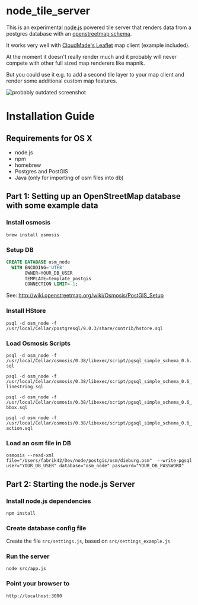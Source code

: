 # node_tile_server

This is an experimental [node.js](http://nodejs.org/) powered tile server that renders data from a postgres database with an [openstreetmap schema](http://wiki.openstreetmap.org/wiki/Osmosis/PostGIS_Setup).

It works very well with [CloudMade's Leaflet](http://leaflet.cloudmade.com/) map client (example included).

At the moment it doesn't really render much and it probably will never compete with other full sized map renderers like mapnik.

But you could use it e.g. to add a second tile layer to your map client and render some additional custom map features.

![probably outdated screenshot](http://dl.dropbox.com/u/1523969/screenshots/2011-06-06T23-06-02_screenshot1.jpg)

# Installation Guide

## Requirements for OS X

* node.js
* npm
* homebrew
* Postgres and PostGIS
* Java (only for importing of osm files into db)

## Part 1: Setting up an OpenStreetMap database with some example data

### Install osmosis

`brew install osmosis`

### Setup DB

```sql
CREATE DATABASE osm_node
  WITH ENCODING='UTF8'
       OWNER=YOUR_DB_USER
       TEMPLATE=template_postgis
       CONNECTION LIMIT=-1;
```

See: http://wiki.openstreetmap.org/wiki/Osmosis/PostGIS_Setup

### Install HStore

`psql -d osm_node -f /usr/local/Cellar/postgresql/9.0.3/share/contrib/hstore.sql`

### Load Osmosis Scripts

`psql -d osm_node -f /usr/local/Cellar/osmosis/0.38/libexec/script/pgsql_simple_schema_0.6.sql`

`psql -d osm_node -f /usr/local/Cellar/osmosis/0.38/libexec/script/pgsql_simple_schema_0.6_linestring.sql`

`psql -d osm_node -f /usr/local/Cellar/osmosis/0.38/libexec/script/pgsql_simple_schema_0.6_bbox.sql`

`psql -d osm_node -f /usr/local/Cellar/osmosis/0.38/libexec/script/pgsql_simple_schema_0.6_action.sql`

### Load an osm file in DB

`osmosis --read-xml file="/Users/fabrik42/Dev/node/postgis/osm/dieburg.osm"  --write-pgsql user="YOUR_DB_USER" database="osm_node" password="YOUR_DB_PASSWORD"`

## Part 2: Starting the node.js Server

### Install node.js dependencies

`npm install`

### Create database config file

Create the file `src/settings.js`, based on `src/settings_example.js`

### Run the server

`node src/app.js`

### Point your browser to

`http://localhost:3000`
